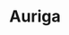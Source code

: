 ---
cc-type: constellation
title: "Auriga"
hashtag: auriga
borders:
  - Camelopardalis
  - Gemini
  - Lynx
  - Perseus
  - Taurus
subdivision-of:
  - northern celestial hemisphere
tags:
  - Constellation
---